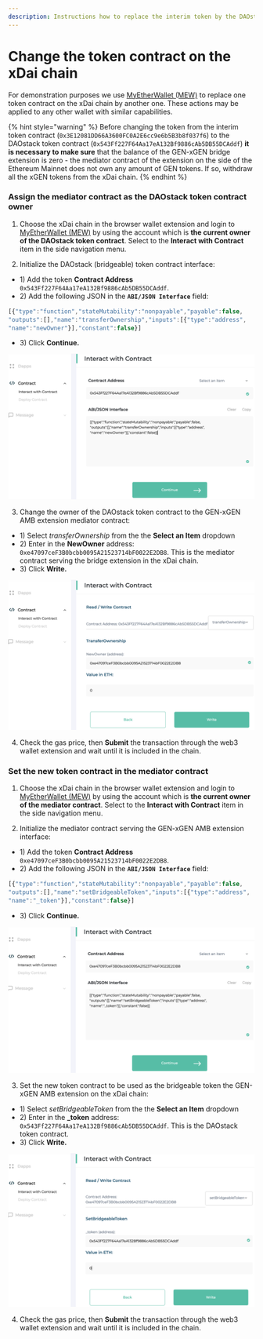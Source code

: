 ```yaml
---
description: Instructions how to replace the interim token by the DAOstack token contract
---
```


# Change the token contract on the xDai chain

For demonstration purposes we use [MyEtherWallet \(MEW\)](https://www.myetherwallet.com/access-my-wallet)  to replace one token contract on the xDai chain by another one. These actions may be applied to any other wallet with similar capabilities.

{% hint style="warning" %}
Before changing the token from the interim token contract \(`0x3E12081DD66A3600FC0A2E6cc9e6b5B3b8f037f6`\) to the DAOstack token contract \(`0x543Ff227F64Aa17eA132Bf9886cAb5DB55DCAddf`\) **it is necessary to make sure** that the balance of the GEN-xGEN bridge extension is zero - the mediator contract of the extension on the side of the Ethereum Mainnet does not own any amount of GEN tokens. If so, withdraw all the xGEN tokens from the xDai chain.
{% endhint %}

### Assign the mediator contract as the DAOstack token contract owner

1. Choose the xDai chain in the browser wallet extension and login to [MyEtherWallet \(MEW\)](https://www.myetherwallet.com/access-my-wallet) by using the account which is **the current owner of the DAOstack token contract**. Select to the **Interact with Contract** item in the side navigation menu.

2. Initialize the DAOstack \(bridgeable\) token contract interface:

* 1\) Add the token **Contract Address** `0x543Ff227F64Aa17eA132Bf9886cAb5DB55DCAddf`.
* 2\) Add the following JSON in the **`ABI/JSON Interface`** field:

```javascript
[{"type":"function","stateMutability":"nonpayable","payable":false,
"outputs":[],"name":"transferOwnership","inputs":[{"type":"address",
"name":"newOwner"}],"constant":false}]
```

* 3\) Click **Continue.**

![](../../../.gitbook/assets/image%20%2823%29.png)

3. Change the owner of the DAOstack token contract to the GEN-xGEN AMB extension mediator contract:

* 1\) Select _transferOwnership_ from the the **Select an Item** dropdown
* 2\) Enter in the **NewOwner** address: `0xe47097ceF3B0bcbb0095A21523714bF0022E2DB8`. This is the  mediator contract serving the bridge extension in the xDai chain.
* 3\) Click **Write.**

![](../../../.gitbook/assets/image%20%2824%29.png)

4. Check the gas price, then **Submit** the transaction through the web3 wallet extension and wait until it is included in the chain.

### Set the new token contract in the mediator contract

1. Choose the xDai chain in the browser wallet extension and login to [MyEtherWallet \(MEW\)](https://www.myetherwallet.com/access-my-wallet) by using the account which is **the current owner of the mediator contract**. Select to the **Interact with Contract** item in the side navigation menu.

2. Initialize the mediator contract serving the GEN-xGEN AMB extension interface:

* 1\) Add the token **Contract Address** `0xe47097ceF3B0bcbb0095A21523714bF0022E2DB8`.
* 2\) Add the following JSON in the **`ABI/JSON Interface`** field:

```javascript
[{"type":"function","stateMutability":"nonpayable","payable":false,
"outputs":[],"name":"setBridgeableToken","inputs":[{"type":"address",
"name":"_token"}],"constant":false}]
```

* 3\) Click **Continue.**

![](../../../.gitbook/assets/image%20%285%29.png)

3. Set the new token contract to be used as the bridgeable token the GEN-xGEN AMB extension on the xDai chain:

* 1\) Select _setBridgeableToken_ from the the **Select an Item** dropdown
* 2\) Enter in the **\_token** address: `0x543Ff227F64Aa17eA132Bf9886cAb5DB55DCAddf`. This is the DAOstack token contract.
* 3\) Click **Write.**

![](../../../.gitbook/assets/image%20%2814%29.png)

4. Check the gas price, then **Submit** the transaction through the web3 wallet extension and wait until it is included in the chain.

